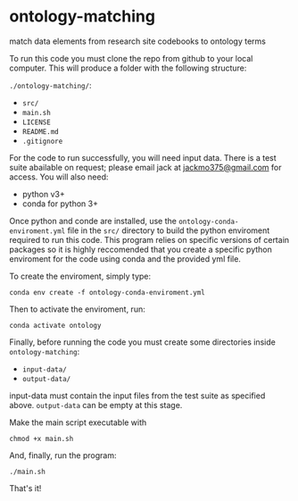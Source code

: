 # ontology-matching
match data elements from research site codebooks to ontology terms

To run this code you must clone the repo from github to your local computer. This will produce a folder with the following structure:

`./ontology-matching/`:
* `src/`
* `main.sh`
* `LICENSE`
* `README.md`
* `.gitignore`
  
 For the code to run successfully, you will need input data. There is a test suite abailable on request; please email jack at jackmo375@gmail.com for access. You will also need:
  * python v3+
  * conda for python 3+
  
Once python and conde are installed, use the `ontology-conda-enviroment.yml` file in the `src/` directory to build the python enviroment required to run this code. This program relies on specific versions of certain packages so it is highly reccomended that you create a specific python enviroment for the code using conda and the provided yml file. 

To create the enviroment, simply type:
```
conda env create -f ontology-conda-enviroment.yml
```
Then to activate the enviroment, run:
```
conda activate ontology
```

Finally, before running the code you must create some directories inside `ontology-matching`:
* `input-data/`
* `output-data/`
 
input-data must contain the input files from the test suite as specified above. `output-data` can be empty at this stage. 

Make the main script executable with
```
chmod +x main.sh
```

And, finally, run the program:
```
./main.sh
```

That's it!
  
